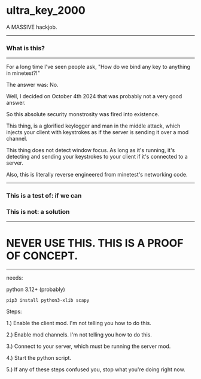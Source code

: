 # ultra_key_2000
 A MASSIVE hackjob.

-----

### What is this?

-----

For a long time I've seen people ask, "How do we bind any key to anything in minetest?!"

The answer was: No.

Well, I decided on October 4th 2024 that was probably not a very good answer.

So this absolute security monstrosity was fired into existence.

This thing, is a glorified keylogger and man in the middle attack, which injects your client with keystrokes as if the server is sending it over a mod channel.

This thing does not detect window focus. As long as it's running, it's detecting and sending your keystrokes to your client if it's connected to a server.

Also, this is literally reverse engineered from minetest's networking code.

-----

### This is a test of: if we can

### This is not: a solution

-----

# **NEVER USE THIS. THIS IS A PROOF OF CONCEPT.**

-----

needs:

python 3.12+ (probably)

```
pip3 install python3-xlib scapy
```

Steps:

1.) Enable the client mod. I'm not telling you how to do this.

2.) Enable mod channels. I'm not telling you how to do this.

3.) Connect to your server, which must be running the server mod.

4.) Start the python script.

5.) If any of these steps confused you, stop what you're doing right now.

